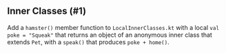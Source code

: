 ## Inner Classes (#1)

Add a `hamster()` member function to `LocalInnerClasses.kt` with a local `val
poke = "Squeak"` that returns an object of an anonymous inner class that
extends `Pet`, with a `speak()` that produces `poke + home()`.